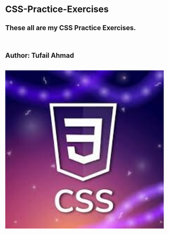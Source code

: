 # CSS-Practice-Exercises

<h2>These all are my CSS Practice Exercises.</h2><br>
<h2>Author: Tufail Ahmad</h2><br>
<img src="/Course Code/Images/CSS.jpg" width="800px">
